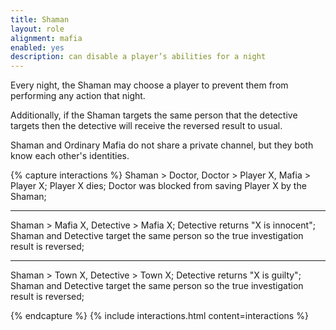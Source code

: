 ```yaml
---
title: Shaman
layout: role
alignment: mafia
enabled: yes
description: can disable a player’s abilities for a night
---
```


Every night, the Shaman may choose a player to prevent them from performing any action that night.

Additionally, if the Shaman targets the same person that the detective targets then the detective will receive the reversed result to usual.

Shaman and Ordinary Mafia do not share a private channel, but they both know each other's identities.

{% capture interactions %}
Shaman > Doctor, Doctor > Player X, Mafia > Player X;
Player X dies;
Doctor was blocked from saving Player X by the Shaman;

---
Shaman > Mafia X, Detective > Mafia X;
Detective returns "X is innocent";
Shaman and Detective target the same person so the true investigation result is reversed;

---
Shaman > Town X, Detective > Town X;
Detective returns "X is guilty";
Shaman and Detective target the same person so the true investigation result is reversed;

{% endcapture %}
{% include interactions.html content=interactions %}
